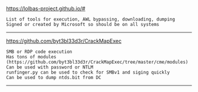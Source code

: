 https://lolbas-project.github.io/#

    List of tools for execution, AWL bypassing, downloading, dumping
    Signed or created by Microsoft so should be on all systems
---
https://github.com/byt3bl33d3r/CrackMapExec

    SMB or RDP code execution
    Has tons of modules (https://github.com/byt3bl33d3r/CrackMapExec/tree/master/cme/modules)
    Can be used with password or NTLM
    runfinger.py can be used to check for SMBv1 and siging quickly
    Can be used to dump ntds.bit from DC
---
